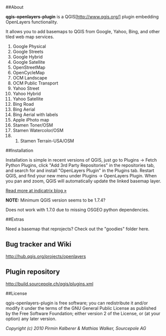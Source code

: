 ##About

**qgis-openlayers-plugin** is a QGIS[http://www.qgis.org/] plugin embedding OpenLayers functionality.

It allows you to add basemaps to QGIS from Google, Yahoo, Bing, and other tiled web map services.

1. Google Physical
1. Google Streets
1. Google Hybrid
1. Google Satellite
1. OpenStreetMap
1. OpenCycleMap
1. OCM Landscape
1. OCM Public Transport
1. Yahoo Street
1. Yahoo Hybrid
1. Yahoo Satellite
1. Bing Road
1. Bing Aerial
1. Bing Aerial with labels
1. Apple iPhoto map
1. Stamen Toner/OSM
1. Stamen Watercolor/OSM
1. 1. Stamen Terrain-USA/OSM

##Installation

Installation is simple in recent versions of QGIS, just go to Plugins -> Fetch Python Plugins, click "Add 3rd Party Repositories" in the repositories tab, and search for and install "OpenLayers Plugin" in the Plugins tab. Restart QGIS, and find your new menu under Plugins -> OpenLayers Plugin. When you pan and zoom, QGIS will automatically update the linked basemap layer.

[Read more at indicatrix blog »](http://indicatrix.wordpress.com/2011/04/06/basemaps-in-qgis/)

**NOTE:** Minimum QGIS version seems to be 1.7.4?

Does not work with 1.7.0 due to missing OSGEO python dependencies.

##Extras

Need a basemap that reprojects? Check out the "goodies" folder here.

## Bug tracker and Wiki

http://hub.qgis.org/projects/openlayers

## Plugin repository

http://build.sourcepole.ch/qgis/plugins.xml

##License

qgis-openlayers-plugin is free software; you can redistribute it and/or modify it under the terms of the GNU General Public License as published by the Free Software Foundation; either version 2 of the License, or (at your option) any later version.

<em>Copyright (c) 2010 Pirmin Kalberer & Mathias Walker, Sourcepole AG</em>